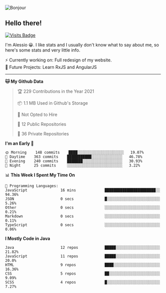 ![Bonjour](https://i.redd.it/ayih4qogh2a51.png)

## Hello there!
[![Visits Badge](https://badges.pufler.dev/visits/PandaSekh/PandaSekh)](https://alessiofranceschi.me)

I'm Alessio 😀. I like stats and I usually don't know what to say about me, so here's some stats and very little info.

⚡ Currently working on: Full redesign of my website.  
🤔 Future Projects: Learn RxJS and AngularJS

---

<!--START_SECTION:waka-->
**🐱 My Github Data** 

> 🏆 229 Contributions in the Year 2021
 > 
> 📦 1.1 MB Used in Github's Storage 
 > 
> 🚫 Not Opted to Hire
 > 
> 📜 12 Public Repositories 
 > 
> 🔑 36 Private Repositories  
 > 
**I'm an Early 🐤** 

```text
🌞 Morning    148 commits    ████░░░░░░░░░░░░░░░░░░░░░   19.07% 
🌆 Daytime    363 commits    ███████████░░░░░░░░░░░░░░   46.78% 
🌃 Evening    240 commits    ███████░░░░░░░░░░░░░░░░░░   30.93% 
🌙 Night      25 commits     ░░░░░░░░░░░░░░░░░░░░░░░░░   3.22%

```


📊 **This Week I Spent My Time On** 

```text
💬 Programming Languages: 
JavaScript               16 mins             ███████████████████████░░   94.36% 
JSON                     0 secs              █░░░░░░░░░░░░░░░░░░░░░░░░   5.26% 
Other                    0 secs              ░░░░░░░░░░░░░░░░░░░░░░░░░   0.21% 
Markdown                 0 secs              ░░░░░░░░░░░░░░░░░░░░░░░░░   0.11% 
TypeScript               0 secs              ░░░░░░░░░░░░░░░░░░░░░░░░░   0.06%

```

**I Mostly Code in Java** 

```text
Java                     12 repos            █████░░░░░░░░░░░░░░░░░░░░   21.82% 
JavaScript               11 repos            █████░░░░░░░░░░░░░░░░░░░░   20.0% 
HTML                     9 repos             ████░░░░░░░░░░░░░░░░░░░░░   16.36% 
CSS                      5 repos             ██░░░░░░░░░░░░░░░░░░░░░░░   9.09% 
SCSS                     4 repos             █░░░░░░░░░░░░░░░░░░░░░░░░   7.27%

```



<!--END_SECTION:waka-->
